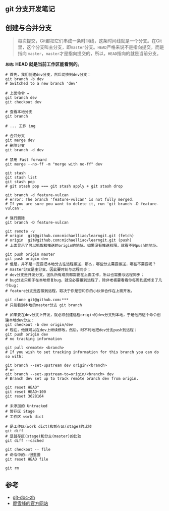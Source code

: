 ## git 分支开发笔记

## 创建与合并分支

> 每次提交，Git都把它们串成一条时间线，这条时间线就是一个分支。在Git里，这个分支叫主分支，即`master`分支。`HEAD`严格来说不是指向提交，而是指向 `master`，`master`才是指向提交的，所以，`HEAD`指向的就是当前分支。

**`总结`: HEAD 就是当前工作区能看到的。**

```
# 首先，我们创建dev分支，然后切换到dev分支：
git branch -b dev
# Switched to a new branch 'dev'

# 上面命令 = 
git branch dev
git checkout dev

# 查看本地分支
git branch

# ... 工作 ing

# 合并分支
git merge dev
# 删除分支
git branch -d dev

# 禁用 Fast forward
git merge --no-ff -m "merge with no-ff" dev

git stash
git stash list
git stash pop
# git stash pop === git stash apply + git stash drop

git branch -d feature-vulcan
# error: The branch 'feature-vulcan' is not fully merged.
# If you are sure you want to delete it, run 'git branch -D feature-vulcan'.

# 强行删除
git branch -D feature-vulcan

git remote -v
# origin  git@github.com:michaelliao/learngit.git (fetch)
# origin  git@github.com:michaelliao/learngit.git (push)
# 上面显示了可以抓取和推送的origin的地址。如果没有推送权限，就看不到push的地址。

git push origin master
git push origin dev
# 但是，并不是一定要把本地分支往远程推送，那么，哪些分支需要推送，哪些不需要呢？
# master分支是主分支，因此要时刻与远程同步；
# dev分支是开发分支，团队所有成员都需要在上面工作，所以也需要与远程同步；
# bug分支只用于在本地修复bug，就没必要推到远程了，除非老板要看看你每周到底修复了几个bug；
# feature分支是否推到远程，取决于你是否和你的小伙伴合作在上面开发。

git clone git@github.com:***
# 只能看到本地的master分支 git branch

# 如果要在dev分支上开发，就必须创建远程origin的dev分支到本地，于是他用这个命令创建本地dev分支：
git checkout -b dev origin/dev
# 现在，他就可以在dev上继续修改，然后，时不时地把dev分支push到远程：
git push origin dev
# no tracking information

git pull <remote> <branch>
# If you wish to set tracking information for this branch you can do so with:

git branch --set-upstream dev origin/<branch>
# or
git branch --set-upstream-to=origin/<branch> dev
# Branch dev set up to track remote branch dev from origin.

git reset HEAD^
git reset HEAD~100
git reset 3628164

# 未添加的 Untracked
# 暂存区 Stage
# 工作区 work dict

# 是工作区(work dict)和暂存区(stage)的比较
git diff
# 是暂存区(stage)和分支(master)的比较
git diff --cached

git checkout -- file
# 命令中的--很重要
git reset HEAD file

git rm
```


## 参考

* [git-doc-zh](https://git-scm.com/book/zh/v1/Git-%E5%88%86%E6%94%AF-%E5%88%86%E6%94%AF%E7%9A%84%E6%96%B0%E5%BB%BA%E4%B8%8E%E5%90%88%E5%B9%B6)
* [廖雪峰的官方网站](https://www.liaoxuefeng.com/wiki/0013739516305929606dd18361248578c67b8067c8c017b000/001375840038939c291467cc7c747b1810aab2fb8863508000)






